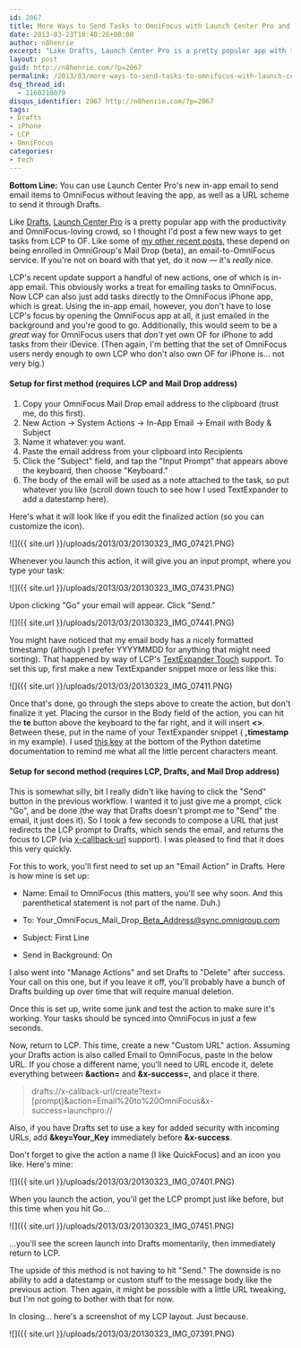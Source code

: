 ```yaml
---
id: 2067
title: More Ways to Send Tasks to OmniFocus with Launch Center Pro and Drafts
date: 2013-03-23T18:40:26+00:00
author: n8henrie
excerpt: "Like Drafts, Launch Center Pro is a pretty popular app with the productivity and OmniFocus-loving crowd, so I thought I'd post a few new ways to get tasks from LCP to OF."
layout: post
guid: http://n8henrie.com/?p=2067
permalink: /2013/03/more-ways-to-send-tasks-to-omnifocus-with-launch-center-pro-and-drafts/
dsq_thread_id:
  - 1160210870
disqus_identifier: 2067 http://n8henrie.com/?p=2067
tags:
- Drafts
- iPhone
- LCP
- OmniFocus
categories:
- tech
---
```

**Bottom Line:** You can use Launch Center Pro's new in-app email to send email items to OmniFocus without leaving the app, as well as a URL scheme to send it through Drafts. <!--more-->

Like <a target="_blank" href="https://itunes.apple.com/us/app/drafts/id502385074?mt=8&at=10l5H6" title="Drafts Website">Drafts</a>, <a target="_blank" href="https://itunes.apple.com/us/app/launch-center-pro/id532016360?mt=8&at=10l5H6">Launch Center Pro</a> is a pretty popular app with the productivity and OmniFocus-loving crowd, so I thought I'd post a few new ways to get tasks from LCP to OF. Like some of [my other recent posts](http://n8henrie.com/2013/03/send-multiple-tasks-to-omnifocus-at-once-with-drafts-and-pythonista/), these depend on being enrolled in OmniGroup's Mail Drop (beta), an email-to-OmniFocus service. If you're not on board with that yet, do it now — it's _really_ nice.

LCP's recent update support a handful of new actions, one of which is in-app email. This obviously works a treat for emailing tasks to OmniFocus. Now LCP can also just add tasks directly to the OmniFocus iPhone app, which is great. Using the in-app email, however, you don't have to lose LCP's focus by opening the OmniFocus app at all, it just emailed in the background and you're good to go. Additionally, this would seem to be a _great_ way for OmniFocus users that _don't_ yet own OF for iPhone to add tasks from their iDevice. (Then again, I'm betting that the set of OmniFocus users nerdy enough to own LCP who don't also own OF for iPhone is... not very big.)

#### Setup for first method (requires LCP and Mail Drop address)

  1. Copy your OmniFocus Mail Drop email address to the clipboard (trust me, do this first).
  2. New Action -> System Actions -> In-App Email -> Email with Body & Subject
  3. Name it whatever you want.
  4. Paste the email address from your clipboard into Recipients
  5. Click the "Subject" field, and tap the "Input Prompt" that appears above the keyboard, then choose "Keyboard."
  6. The body of the email will be used as a note attached to the task, so put whatever you like (scroll down touch to see how I used TextExpander to add a datestamp here).

Here's what it will look like if you edit the finalized action (so you can customize the icon).

 ![]({{ site.url }}/uploads/2013/03/20130323_IMG_07421.PNG)

Whenever you launch this action, it will give you an input prompt, where you type your task:

 ![]({{ site.url }}/uploads/2013/03/20130323_IMG_07431.PNG)

Upon clicking "Go" your email will appear. Click "Send."

 ![]({{ site.url }}/uploads/2013/03/20130323_IMG_07441.PNG)

You might have noticed that my email body has a nicely formatted timestamp (although I prefer YYYYMMDD for anything that might need sorting). That happened by way of LCP's <a target="_blank" href="http://smilesoftware.com/TextExpander/touch/index.html">TextExpander Touch</a> support. To set this up, first make a new TextExpander snippet more or less like this:

 ![]({{ site.url }}/uploads/2013/03/20130323_IMG_07411.PNG)

Once that's done, go through the steps above to create the action, but don't finalize it yet. Placing the cursor in the Body field of the action, you can hit the **te** button above the keyboard to the far right, and it will insert **<>**. Between these, put in the name of your TextExpander snippet ( **,timestamp** in my example). I used <a target="_blank" href="http://docs.python.org/2/library/datetime.html#strftime-and-strptime-behavior">this key</a> at the bottom of the Python datetime documentation to remind me what all the little percent characters meant.

#### Setup for second method (requires LCP, Drafts, and Mail Drop address)

This is somewhat silly, bit I really didn't like having to click the "Send" button in the previous workflow. I wanted it to just give me a prompt, click "Go", and be done (the way that Drafts doesn't prompt me to "Send" the email, it just does it). So I took a few seconds to compose a URL that just redirects the LCP prompt to Drafts, which sends the email, and returns the focus to LCP (via <a target="_blank" href="http://x-callback-url.com/">x-callback-url</a> support). I was pleased to find that it does this very quickly.

For this to work, you'll first need to set up an "Email Action" in Drafts. Here is how mine is set up:
  
* Name: Email to OmniFocus (this matters, you'll see why soon. And this parenthetical statement is not part of the name. Duh.)
  
* To: Your\_OmniFocus\_Mail\_Drop\_Beta_Address@sync.omnigroup.com
  
* Subject: First Line
  
* Send in Background: On

I also went into "Manage Actions" and set Drafts to "Delete" after success. Your call on this one, but if you leave it off, you'll probably have a bunch of Drafts building up over time that will require manual deletion.

Once this is set up, write some junk and test the action to make sure it's working. Your tasks should be synced into OmniFocus in just a few seconds.

Now, return to LCP. This time, create a new "Custom URL" action. Assuming your Drafts action is also called Email to OmniFocus, paste in the below URL. If you chose a different name, you'll need to URL encode it, delete everything between **&action=** and **&x-success=**, and place it there.

> drafts://x-callback-url/create?text=[prompt]&action=Email%20to%20OmniFocus&x-success=launchpro://

Also, if you have Drafts set to use a key for added security with incoming URLs, add **&key=Your_Key** immediately before **&x-success**.

Don't forget to give the action a name (I like QuickFocus) and an icon you like. Here's mine:

 ![]({{ site.url }}/uploads/2013/03/20130323_IMG_07401.PNG)

When you launch the action, you'll get the LCP prompt just like before, but this time when you hit Go...

 ![]({{ site.url }}/uploads/2013/03/20130323_IMG_07451.PNG)

...you'll see the screen launch into Drafts momentarily, then immediately return to LCP.

The upside of this method is not having to hit "Send." The downside is no ability to add a datestamp or custom stuff to the message body like the previous action. Then again, it might be possible with a little URL tweaking, but I'm not going to bother with that for now.

In closing... here's a screenshot of my LCP layout. Just because.
  
 ![]({{ site.url }}/uploads/2013/03/20130323_IMG_07391.PNG)